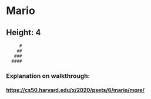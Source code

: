 # Mario

## Height: 4
   
         #
        ##
       ###
      ####

### Explanation on walkthrough:

#### https://cs50.harvard.edu/x/2020/psets/6/mario/more/
